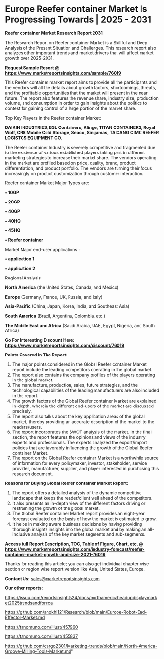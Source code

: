 # Europe Reefer container Market Is Progressing Towards | 2025 - 2031

<strong>Reefer container Market Research Report 2031</strong>

The Research Report on Reefer container Market is a Skillful and Deep Analysis of the Present Situation and Challenges. This research report also analyzes other important trends and market drivers that will affect market growth over 2025-2031.

<strong>Request Sample Report @ <a href=https://www.marketreportsinsights.com/sample/76019>https://www.marketreportsinsights.com/sample/76019</a></strong>

This Reefer container market report aims to provide all the participants and the vendors will all the details about growth factors, shortcomings, threats, and the profitable opportunities that the market will present in the near future. The report also features the revenue share, industry size, production volume, and consumption in order to gain insights about the politics to contest for gaining control of a large portion of the market share.

Top Key Players in the Reefer container Market:

<strong>DAIKIN INDUSTRIES, BSL Containers, Klinge, TITAN CONTAINERS, Royal Wolf, CRS Mobile Cold Storage, Seaco, Singamas, TAICANG CIMC REEFER LOGISTCS EQUIPMENT CO.</strong>

The Reefer container Industry is severely competitive and fragmented due to the existence of various established players taking part in different marketing strategies to increase their market share. The vendors operating in the market are profiled based on price, quality, brand, product differentiation, and product portfolio. The vendors are turning their focus increasingly on product customization through customer interaction.

Reefer container Market Major Types are:

<strong>• 10GP

• 20GP

• 40GP

• 40HQ

• 45HQ

• Reefer container</strong>

Market Major end-user applications :

<strong>• application 1

• application 2</strong>

Regional Analysis

</u><strong><b>North America</b></strong> (the United States, Canada, and Mexico)

<strong><b>Europe </b></strong>(Germany, France, UK, Russia, and Italy)

<strong><b>Asia-Pacific</b></strong> (China, Japan, Korea, India, and Southeast Asia)

<strong><b>South America</b></strong> (Brazil, Argentina, Colombia, etc.)

<strong><b>The Middle East and Africa</b></strong> (Saudi Arabia, UAE, Egypt, Nigeria, and South Africa)

<strong>Go For Interesting Discount Here: <a href=https://www.marketreportsinsights.com/discount/76019>https://www.marketreportsinsights.com/discount/76019</a></strong>

<strong>Points Covered in The Report:</strong>
<ol>
  <li>The major points considered in the Global Reefer container Market report include the leading competitors operating in the global market.</li>
  <li>The report also contains the company profiles of the players operating in the global market.</li>
  <li>The manufacture, production, sales, future strategies, and the technological capabilities of the leading manufacturers are also included in the report.</li>
  <li>The growth factors of the Global Reefer container Market are explained in-depth, wherein the different end-users of the market are discussed precisely.</li>
  <li>The report also talks about the key application areas of the global market, thereby providing an accurate description of the market to the readers/users.</li>
  <li>The report incorporates the SWOT analysis of the market. In the final section, the report features the opinions and views of the industry experts and professionals. The experts analyzed the export/import policies that are favorably influencing the growth of the Global Reefer container Market.</li>
  <li>The report on the Global Reefer container Market is a worthwhile source of information for every policymaker, investor, stakeholder, service provider, manufacturer, supplier, and player interested in purchasing this research document.</li>
</ol>
<strong>Reasons for Buying Global Reefer container Market Report:</strong>

<ol>
  <li>The report offers a detailed analysis of the dynamic competitive landscape that keeps the reader/client well ahead of the competitors.</li>
  <li>It also presents an in-depth view of the different factors driving or restraining the growth of the global market.</li>
  <li>The Global Reefer container Market report provides an eight-year forecast evaluated on the basis of how the market is estimated to grow.</li>
  <li>It helps in making aware business decisions by having providing thorough insights insights into the global market and by making an all-inclusive analysis of the key market segments and sub-segments.</li>
</ol>
<strong>Access full Report Description, TOC, Table of Figure, Chart, etc. @ <a href=https://www.marketreportsinsights.com/industry-forecast/reefer-container-market-growth-and-size-2021-76019>https://www.marketreportsinsights.com/industry-forecast/reefer-container-market-growth-and-size-2021-76019</a></strong>


Thanks for reading this article; you can also get individual chapter wise section or region wise report version like Asia, United States, Europe.

<strong>Contact Us:</strong>
sales@marketreportsinsights.com

<strong>Our other reports:</strong>

<a href=https://issuu.com/reportsinsights24/docs/northamericaheadupdisplaymarket2025trendsandforeca>https://issuu.com/reportsinsights24/docs/northamericaheadupdisplaymarket2025trendsandforeca</a>

<a href=https://github.com/anokhi121/Research/blob/main/Europe-Robot-End-Effector-Market.md>https://github.com/anokhi121/Research/blob/main/Europe-Robot-End-Effector-Market.md</a>

<a href=https://tanomuno.com/illust/457960>https://tanomuno.com/illust/457960</a>

<a href=https://tanomuno.com/illust/455837>https://tanomuno.com/illust/455837</a>

<a href=https://github.com/cargo2301/Marketing-trends/blob/main/North-America-Groove-Milling-Tools-Market.md>https://github.com/cargo2301/Marketing-trends/blob/main/North-America-Groove-Milling-Tools-Market.md</a>"
